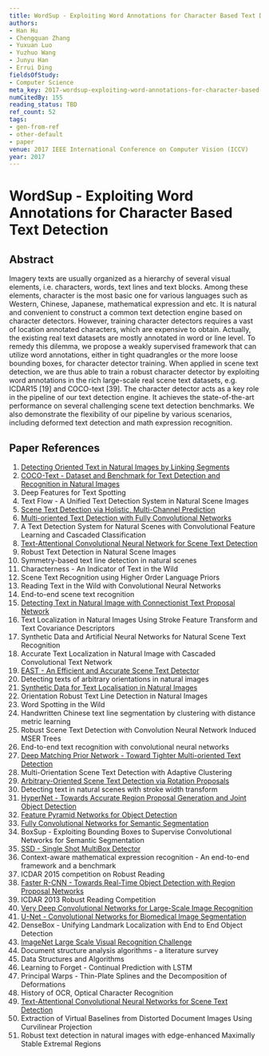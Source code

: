 ```yaml
---
title: WordSup - Exploiting Word Annotations for Character Based Text Detection
authors:
- Han Hu
- Chengquan Zhang
- Yuxuan Luo
- Yuzhuo Wang
- Junyu Han
- Errui Ding
fieldsOfStudy:
- Computer Science
meta_key: 2017-wordsup-exploiting-word-annotations-for-character-based-text-detection
numCitedBy: 155
reading_status: TBD
ref_count: 52
tags:
- gen-from-ref
- other-default
- paper
venue: 2017 IEEE International Conference on Computer Vision (ICCV)
year: 2017
---
```


# WordSup - Exploiting Word Annotations for Character Based Text Detection

## Abstract

Imagery texts are usually organized as a hierarchy of several visual elements, i.e. characters, words, text lines and text blocks. Among these elements, character is the most basic one for various languages such as Western, Chinese, Japanese, mathematical expression and etc. It is natural and convenient to construct a common text detection engine based on character detectors. However, training character detectors requires a vast of location annotated characters, which are expensive to obtain. Actually, the existing real text datasets are mostly annotated in word or line level. To remedy this dilemma, we propose a weakly supervised framework that can utilize word annotations, either in tight quadrangles or the more loose bounding boxes, for character detector training. When applied in scene text detection, we are thus able to train a robust character detector by exploiting word annotations in the rich large-scale real scene text datasets, e.g. ICDAR15 [19] and COCO-text [39]. The character detector acts as a key role in the pipeline of our text detection engine. It achieves the state-of-the-art performance on several challenging scene text detection benchmarks. We also demonstrate the flexibility of our pipeline by various scenarios, including deformed text detection and math expression recognition.

## Paper References

1. [Detecting Oriented Text in Natural Images by Linking Segments](2017-detecting-oriented-text-in-natural-images-by-linking-segments)
2. [COCO-Text - Dataset and Benchmark for Text Detection and Recognition in Natural Images](2016-coco-text-dataset-and-benchmark-for-text-detection-and-recognition-in-natural-images)
3. Deep Features for Text Spotting
4. Text Flow - A Unified Text Detection System in Natural Scene Images
5. [Scene Text Detection via Holistic, Multi-Channel Prediction](2016-scene-text-detection-via-holistic-multi-channel-prediction)
6. [Multi-oriented Text Detection with Fully Convolutional Networks](2016-multi-oriented-text-detection-with-fully-convolutional-networks)
7. A Text Detection System for Natural Scenes with Convolutional Feature Learning and Cascaded Classification
8. [Text-Attentional Convolutional Neural Network for Scene Text Detection](2016-text-attentional-convolutional-neural-network-for-scene-text-detection)
9. Robust Text Detection in Natural Scene Images
10. Symmetry-based text line detection in natural scenes
11. Characterness - An Indicator of Text in the Wild
12. Scene Text Recognition using Higher Order Language Priors
13. Reading Text in the Wild with Convolutional Neural Networks
14. End-to-end scene text recognition
15. [Detecting Text in Natural Image with Connectionist Text Proposal Network](2016-detecting-text-in-natural-image-with-connectionist-text-proposal-network)
16. Text Localization in Natural Images Using Stroke Feature Transform and Text Covariance Descriptors
17. Synthetic Data and Artificial Neural Networks for Natural Scene Text Recognition
18. Accurate Text Localization in Natural Image with Cascaded Convolutional Text Network
19. [EAST - An Efficient and Accurate Scene Text Detector](2017-east-an-efficient-and-accurate-scene-text-detector)
20. Detecting texts of arbitrary orientations in natural images
21. [Synthetic Data for Text Localisation in Natural Images](2016-synthetic-data-for-text-localisation-in-natural-images)
22. Orientation Robust Text Line Detection in Natural Images
23. Word Spotting in the Wild
24. Handwritten Chinese text line segmentation by clustering with distance metric learning
25. Robust Scene Text Detection with Convolution Neural Network Induced MSER Trees
26. End-to-end text recognition with convolutional neural networks
27. [Deep Matching Prior Network - Toward Tighter Multi-oriented Text Detection](2017-deep-matching-prior-network-toward-tighter-multi-oriented-text-detection)
28. Multi-Orientation Scene Text Detection with Adaptive Clustering
29. [Arbitrary-Oriented Scene Text Detection via Rotation Proposals](2018-arbitrary-oriented-scene-text-detection-via-rotation-proposals)
30. Detecting text in natural scenes with stroke width transform
31. [HyperNet - Towards Accurate Region Proposal Generation and Joint Object Detection](2016-hypernet-towards-accurate-region-proposal-generation-and-joint-object-detection)
32. [Feature Pyramid Networks for Object Detection](2017-feature-pyramid-networks-for-object-detection)
33. [Fully Convolutional Networks for Semantic Segmentation](2017-fully-convolutional-networks-for-semantic-segmentation)
34. BoxSup - Exploiting Bounding Boxes to Supervise Convolutional Networks for Semantic Segmentation
35. [SSD - Single Shot MultiBox Detector](2016-ssd-net.md)
36. Context-aware mathematical expression recognition - An end-to-end framework and a benchmark
37. ICDAR 2015 competition on Robust Reading
38. [Faster R-CNN - Towards Real-Time Object Detection with Region Proposal Networks](2015-faster-r-cnn-towards-real-time-object-detection-with-region-proposal-networks)
39. ICDAR 2013 Robust Reading Competition
40. [Very Deep Convolutional Networks for Large-Scale Image Recognition](2014-vggnet.md)
41. [U-Net - Convolutional Networks for Biomedical Image Segmentation](2015-u-net-convolutional-networks-for-biomedical-image-segmentation)
42. DenseBox - Unifying Landmark Localization with End to End Object Detection
43. [ImageNet Large Scale Visual Recognition Challenge](2015-imagenet-large-scale-visual-recognition-challenge)
44. Document structure analysis algorithms - a literature survey
45. Data Structures and Algorithms
46. Learning to Forget - Continual Prediction with LSTM
47. Principal Warps - Thin-Plate Splines and the Decomposition of Deformations
48. History of OCR, Optical Character Recognition
49. [Text-Attentional Convolutional Neural Networks for Scene Text Detection](2016-text-attentional-convolutional-neural-networks-for-scene-text-detection)
50. Extraction of Virtual Baselines from Distorted Document Images Using Curvilinear Projection
51. Robust text detection in natural images with edge-enhanced Maximally Stable Extremal Regions
